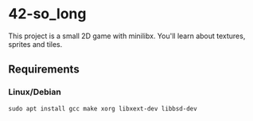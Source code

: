 # 42-so_long
This project is a small 2D game with minilibx. You'll learn about textures, sprites and tiles.

## Requirements
### Linux/Debian
```
sudo apt install gcc make xorg libxext-dev libbsd-dev
```
